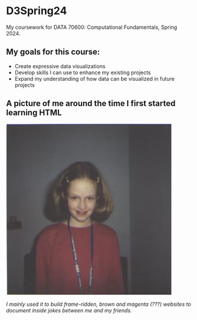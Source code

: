 # D3Spring24
My coursework for DATA 70600: Computational Fundamentals, Spring 2024.

## My goals for this course:
- Create expressive data visualizations
- Develop skills I can use to enhance my existing projects
- Expand my understanding of how data can be visualized in future projects

## A picture of me around the time I first started learning HTML

![An awkward young girl](/images/1998---%20Betsy.jpg)

*I mainly used it to build frame-ridden, brown and magenta (???) websites to document inside jokes between me and my friends.*
